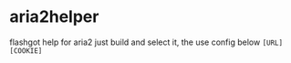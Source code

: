 # aria2helper

flashgot help for aria2
just build and select it, the use config below
`[URL] [COOKIE]`
